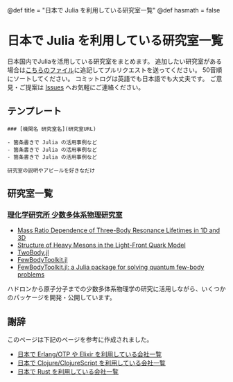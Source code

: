 @def title = "日本で Julia を利用している研究室一覧"
@def hasmath = false

# 日本で Julia を利用している研究室一覧

日本国内でJuliaを活用している研究室をまとめます。
追加したい研究室がある場合は[こちらのファイル](https://github.com/JuliaLangJa/julialangja.github.io/blob/main/labs.md)に追記してプルリクエストを送ってください。
50音順にソートしてください。
コミットログは英語でも日本語でも大丈夫です。
ご意見・ご提案は [Issues](https://github.com/JuliaLangJa/julialangja.github.io/issues) へお気軽にご連絡ください。

## テンプレート

```
### [機関名 研究室名](研究室URL)

- 箇条書きで Julia の活用事例など
- 箇条書きで Julia の活用事例など
- 箇条書きで Julia の活用事例など

研究室の説明やアピールを好きなだけ
```

## 研究室一覧

### [理化学研究所 少数多体系物理研究室](https://www.riken.jp/research/labs/rnc/few-body_syst_phys/index.html)

- [Mass Ratio Dependence of Three-Body Resonance Lifetimes in 1D and 3D](https://arxiv.org/abs/2312.04080)
- [Structure of Heavy Mesons in the Light-Front Quark Model](https://arxiv.org/abs/2401.07933)
- [TwoBody.jl](https://github.com/ohno/TwoBody.jl)
- [FewBodyToolkit.jl](https://github.com/lhapp27/FewBodyToolkit.jl)
- [FewBodyToolkit.jl: a Julia package for solving quantum few-body problems](https://arxiv.org/abs/2510.04447)

ハドロンから原子分子までの少数多体系物理学の研究に活用しながら、いくつかのパッケージを開発・公開しています。

## 謝辞

このページは下記のページを参考に作成されました。

- [日本で Erlang/OTP や Elixir を利用している会社一覧](https://github.com/voluntas/japanese-erlang-elixir-companies)
- [日本で Clojure/ClojureScript を利用している会社一覧](https://github.com/athos/japanese-clojure-companies)
- [日本で Rust を利用している会社一覧](https://github.com/fnwiya/japanese-rust-companies)